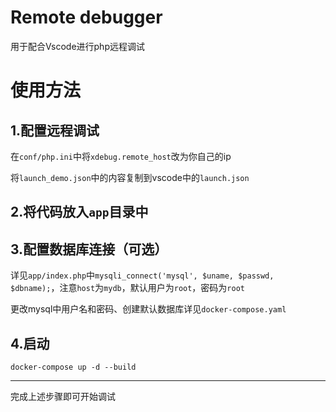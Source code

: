 # Remote debugger

用于配合Vscode进行php远程调试

# 使用方法

1.配置远程调试
---

在`conf/php.ini`中将`xdebug.remote_host`改为你自己的ip

将`launch_demo.json`中的内容复制到vscode中的`launch.json`

2.将代码放入`app`目录中
---

3.配置数据库连接（可选）
---

详见`app/index.php`中`mysqli_connect('mysql', $uname, $passwd, $dbname);`，注意`host`为`mydb`，默认用户为`root`，密码为`root`

更改mysql中用户名和密码、创建默认数据库详见`docker-compose.yaml`

4.启动
---

`docker-compose up -d --build`

---

完成上述步骤即可开始调试
